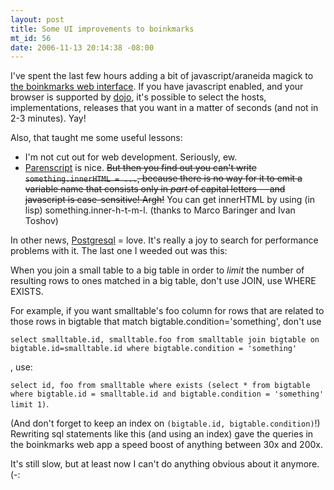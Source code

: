 ```yaml
--- 
layout: post
title: Some UI improvements to boinkmarks
mt_id: 56
date: 2006-11-13 20:14:38 -08:00
---
```

I've spent the last few hours adding a bit of javascript/araneida magick to [the boinkmarks web interface](http://sbcl.boinkor.net/bench/). If you have javascript enabled, and your browser is supported by [dojo](http://dojotoolkit.org), it's possible to select the hosts, implementations, releases that you want in a matter of seconds (and not in 2-3 minutes). Yay!

Also, that taught me some useful lessons:

* I'm not cut out for web development. Seriously, ew.
* [Parenscript](http://parenscript.org/) is nice. <strike>But then you find out you can't write `something.innerHTML = ...`, because there is no way for it to emit a variable name that consists only in *part* of capital letters -- and javascript is case-sensitive! Argh!</strike> You can get innerHTML by using (in lisp) something.inner-h-t-m-l. (thanks to Marco Baringer and Ivan Toshov)

In other news, [Postgresql](http://www.postgresql.org) = love. It's really a joy to search for performance problems with it. The last one I weeded out was this: 

When you join a small table to a big table in order to *limit* the number of resulting rows to ones matched in a big table, don't use JOIN, use WHERE EXISTS.

For example, if you want smalltable's foo column for rows that are related to those rows in bigtable that match bigtable.condition='something', don't use 

  `select smalltable.id, smalltable.foo from smalltable join bigtable on bigtable.id=smalltable.id where bigtable.condition = 'something'`
 
  , use: 
  
  `select id, foo from smalltable where exists (select * from bigtable where bigtable.id = smalltable.id and bigtable.condition = 'something' limit 1)`.

(And don't forget to keep an index on `(bigtable.id, bigtable.condition)`!) Rewriting sql statements like this (and using an index) gave the queries in the boinkmarks web app a speed boost of anything between 30x and 200x. 

It's still slow, but at least now I can't do anything obvious about it anymore. (-:

